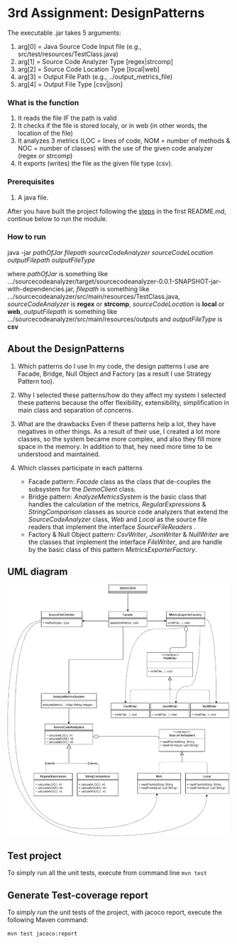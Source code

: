 # 3rd Assignment: DesignPatterns

The executable .jar takes 5 arguments:
1. arg[0] = Java Source Code Input file (e.g., src/test/resources/TestClass.java)
2. arg[1] = Source Code Analyzer Type [regex|strcomp]
3. arg[2] = Source Code Location Type [local|web]
4. arg[3] = Output File Path (e.g., ../output_metrics_file)
5. arg[4] = Output File Type [csv|json]

### What is the function
1. It reads the file IF the path is valid
2. It checks if the file is stored localy, or in web (in other words, the location of the file)
3. It analyzes 3 metrics (LOC = lines of code, NOM = number of methods & NOC = number of classes) with the use of the given code analyzer (regex or strcomp)
4. It exports (writes) the file as the given file type (csv).

### Prerequisites
1. A java file.

After you have built the project following the [steps](https://github.com/LoukasPap/seipCourse_2020/blob/development/README.md) in the first README.md, continue below to run the module.

### How to run
java -jar _pathOfJar_ _filepath_ _sourceCodeAnalyzer_ _sourceCodeLocation_ _outputFilepath_ _outputFileType_

where _pathOfJar_ is something like .../sourcecodeanalyzer/target/sourcecodeanalyzer-0.0.1-SNAPSHOT-jar-with-dependencies.jar,
_filepath_ is something like .../sourcecodeanalyzer/src/main/resources/TestClass.java,
_sourceCodeAnalyzer_ is **regex** or **strcomp**,
_sourceCodeLocation_ is **local** or **web**,
_outputFilepath_ is something like .../sourcecodeanalyzer/src/main/resources/outputs
and _outputFileType_ is **csv**

## About the DesignPatterns
1. Which patterns do I use
   In my code, the design patterns I use are Facade, Bridge, Null Object and Factory (as a result I use Strategy Pattern too).

2. Why I selected these patterns/how do they affect my system
   I selected these patterns because the offer flexibility, extensibility, simplification in main class and separation of concerns.

3. What are the drawbacks
   Even if these patterns help a lot, they have negatives in other things. As a result of their use, I created a lot more classes, so the system became more complex, and also they fill more space in the memory. In addition to that, hey need more time to be understood and maintained.

4. Which classes participate in each patterns
   * Facade pattern: _Facade_ class as the class that de-couples the
     subsystem for the _DemoClient_ class.
   * Bridge pattern: _AnalyzeMetricsSystem_ is the basic class that handles
     the calculation of the metrics, _RegularExpressions_ & _StringComparison_ classes as source code analyzers that extend the _SourceCodeAnalyzer_ class, _Web_ and _Local_  as the source file readers that implement the interface _SourceFileReaders_ .
   * Factory & Null Object pattern: _CsvWriter_, _JsonWriter_ & _NullWriter_ are the
     classes that implement the interface _FileWriter_, and are handle by the basic class of this pattern _MetricsExporterFactory_.

## UML diagram
<img src="media/UML.jpg" width="500"/>

## Test project
To simply run all the unit tests, execute from command line
`mvn test`

## Generate Test-coverage report
To simply run the unit tests of the project, with jacoco report, execute the following Maven command:
```
mvn test jacoco:report
```
